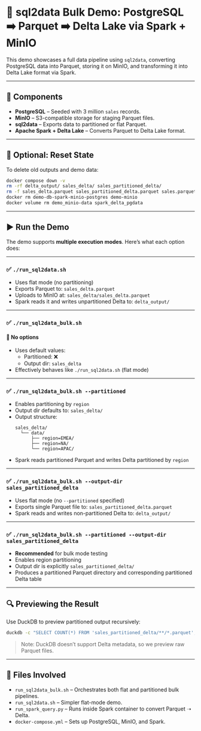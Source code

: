 # 🚀 sql2data Bulk Demo: PostgreSQL ➡️ Parquet ➡️ Delta Lake via Spark + MinIO

This demo showcases a full data pipeline using `sql2data`, converting PostgreSQL data into Parquet, storing it on MinIO, and transforming it into Delta Lake format via Spark.

---

## 🧱 Components

- **PostgreSQL** – Seeded with 3 million `sales` records.
- **MinIO** – S3-compatible storage for staging Parquet files.
- **sql2data** – Exports data to partitioned or flat Parquet.
- **Apache Spark + Delta Lake** – Converts Parquet to Delta Lake format.

---

## 🧹 Optional: Reset State

To delete old outputs and demo data:

```bash
docker compose down -v
rm -rf delta_output/ sales_delta/ sales_partitioned_delta/
rm -f sales_delta.parquet sales_partitioned_delta.parquet sales.parquet *.db
docker rm demo-db-spark-minio-postgres demo-minio
docker volume rm demo_minio-data spark_delta_pgdata
```

---

## ▶️ Run the Demo

The demo supports **multiple execution modes**. Here’s what each option does:

---

### ✅ `./run_sql2data.sh`

- Uses flat mode (no partitioning)
- Exports Parquet to: `sales_delta.parquet`
- Uploads to MinIO at: `sales_delta/sales_delta.parquet`
- Spark reads it and writes unpartitioned Delta to: `delta_output/`

---

### ✅ `./run_sql2data_bulk.sh`

#### 🔹 No options

- Uses default values:
  - Partitioned: ❌
  - Output dir: `sales_delta`
- Effectively behaves like `./run_sql2data.sh` (flat mode)

---

### ✅ `./run_sql2data_bulk.sh --partitioned`

- Enables partitioning by `region`
- Output dir defaults to: `sales_delta/`
- Output structure:
  ```
  sales_delta/
    └── data/
        ├── region=EMEA/
        ├── region=NA/
        └── region=APAC/
  ```
- Spark reads partitioned Parquet and writes Delta partitioned by `region`

---

### ✅ `./run_sql2data_bulk.sh --output-dir sales_partitioned_delta`

- Uses flat mode (no `--partitioned` specified)
- Exports single Parquet file to: `sales_partitioned_delta.parquet`
- Spark reads and writes non-partitioned Delta to: `delta_output/`

---

### ✅ `./run_sql2data_bulk.sh --partitioned --output-dir sales_partitioned_delta`

- **Recommended** for bulk mode testing
- Enables region partitioning
- Output dir is explicitly `sales_partitioned_delta/`
- Produces a partitioned Parquet directory and corresponding partitioned Delta table

---

## 🔍 Previewing the Result

Use DuckDB to preview partitioned output recursively:

```bash
duckdb -c "SELECT COUNT(*) FROM 'sales_partitioned_delta/**/*.parquet';"
```

> Note: DuckDB doesn’t support Delta metadata, so we preview raw Parquet files.

---

## 📂 Files Involved

- `run_sql2data_bulk.sh` – Orchestrates both flat and partitioned bulk pipelines.
- `run_sql2data.sh` – Simpler flat-mode demo.
- `run_spark_query.py` – Runs inside Spark container to convert Parquet ➝ Delta.
- `docker-compose.yml` – Sets up PostgreSQL, MinIO, and Spark.
